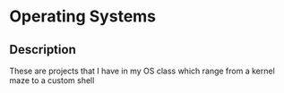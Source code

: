 # Operating Systems

## Description

These are projects that I have in my OS class which range from a kernel maze to a custom shell